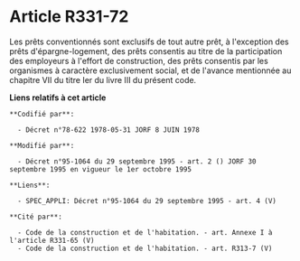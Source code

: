 # Article R331-72

Les prêts conventionnés sont exclusifs de tout autre prêt, à l'exception des prêts d'épargne-logement, des prêts consentis au
titre de la participation des employeurs à l'effort de construction, des prêts consentis par les organismes à caractère
exclusivement social, et de l'avance mentionnée au chapitre VII du titre Ier du livre III du présent code.

**Liens relatifs à cet article**

	**Codifié par**:

	  - Décret n°78-622 1978-05-31 JORF 8 JUIN 1978

	**Modifié par**:

	  - Décret n°95-1064 du 29 septembre 1995 - art. 2 () JORF 30 septembre 1995 en vigueur le 1er octobre 1995

	**Liens**:

	  - SPEC_APPLI: Décret n°95-1064 du 29 septembre 1995 - art. 4 (V)

	**Cité par**:

	  - Code de la construction et de l'habitation. - art. Annexe I à l'article R331-65 (V)
	  - Code de la construction et de l'habitation. - art. R313-7 (V)
